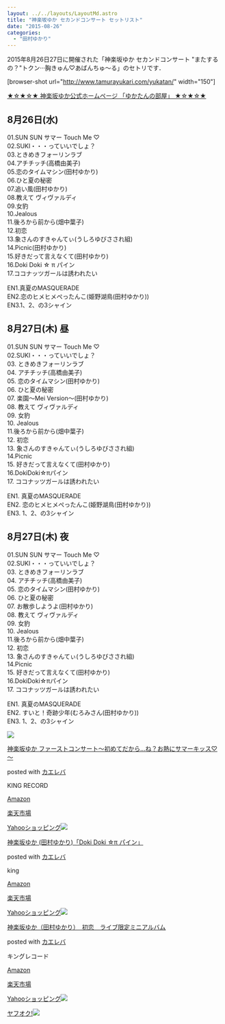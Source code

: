 ```yaml
---
layout: ../../layouts/LayoutMd.astro
title: "神楽坂ゆか セカンドコンサート セットリスト"
date: "2015-08-26"
categories: 
  - "田村ゆかり"
---
```


2015年8月26日27日に開催された「神楽坂ゆか セカンドコンサート "またするの？"トクン···胸きゅん♡あばんちゅ～る」のセトリです．

\[browser-shot url="http://www.tamurayukari.com/yukatan/" width="150"\]

[★☆★☆★ 神楽坂ゆか公式ホームページ 「ゆかたんの部屋」 ★☆★☆★](http://www.tamurayukari.com/yukatan/)

## 8月26日(水)

01.SUN SUN サマー Touch Me ♡  
02.SUKI・・・っていいでしょ？  
03.ときめきフォーリンラブ  
04.アチチッチ(高橋由美子)  
05.恋のタイムマシン(田村ゆかり)  
06.ひと夏の秘密  
07.追い風(田村ゆかり)  
08.教えて ヴィヴァルディ  
09.女豹  
10.Jealous  
11.後ろから前から(畑中葉子)  
12.初恋  
13.象さんのすきゃんてぃ(うしろゆびさされ組)  
14.Picnic(田村ゆかり)  
15.好きだって言えなくて(田村ゆかり)  
16.Doki Doki ☆ π パイン  
17.ココナッツガールは誘われたい

EN1.真夏のMASQUERADE  
EN2.恋のヒメヒメぺったんこ(姫野湖鳥(田村ゆかり))  
EN3.1、2、の3シャイン

## 8月27日(木) 昼

01.SUN SUN サマー Touch Me ♡  
02.SUKI・・・っていいでしょ？  
03\. ときめきフォーリンラブ  
04\. アチチッチ(高橋由美子)  
05\. 恋のタイムマシン(田村ゆかり)  
06\. ひと夏の秘密  
07\. 楽園～Mei Version～(田村ゆかり)  
08\. 教えて ヴィヴァルディ  
09\. 女豹  
10\. Jealous  
11.後ろから前から(畑中葉子)  
12\. 初恋  
13\. 象さんのすきゃんてぃ(うしろゆびさされ組)  
14.Picnic  
15\. 好きだって言えなくて(田村ゆかり)  
16.DokiDoki☆πパイン  
17\. ココナッツガールは誘われたい

EN1. 真夏のMASQUERADE  
EN2. 恋のヒメヒメぺったんこ(姫野湖鳥(田村ゆかり))  
EN3. 1、2、の3シャイン

## 8月27日(木) 夜

01.SUN SUN サマー Touch Me ♡  
02.SUKI・・・っていいでしょ？  
03\. ときめきフォーリンラブ  
04\. アチチッチ(高橋由美子)  
05\. 恋のタイムマシン(田村ゆかり)  
06\. ひと夏の秘密  
07\. お散歩しようよ(田村ゆかり)  
08\. 教えて ヴィヴァルディ  
09\. 女豹  
10\. Jealous  
11.後ろから前から(畑中葉子)  
12\. 初恋  
13\. 象さんのすきゃんてぃ(うしろゆびさされ組)  
14.Picnic  
15\. 好きだって言えなくて(田村ゆかり)  
16.DokiDoki☆πパイン  
17\. ココナッツガールは誘われたい

EN1. 真夏のMASQUERADE  
EN2. すいと！奇跡少年(むろみさん(田村ゆかり))  
EN3. 1、2、の3シャイン

[![](/wp/images/51W5Rc08jHL._SL160_.jpg)](https://www.amazon.co.jp/exec/obidos/ASIN/B00TQJQS6G/mizuka123-22/ref=nosim/)

[神楽坂ゆか ファーストコンサート～初めてだから…ね？お熱にサマーキッス♡～](https://www.amazon.co.jp/exec/obidos/ASIN/B00TQJQS6G/mizuka123-22/ref=nosim/)

posted with [カエレバ](http://kaereba.com)

KING RECORD

[Amazon](http://www.amazon.co.jp/gp/search?keywords=%90_%8Ay%8D%E2%82%E4%82%A9%20%83t%83%40%81%5B%83X%83g%83R%83%93%83T%81%5B%83g%81%60%8F%89%82%DF%82%C4%82%BE%82%A9%82%E7%81c%82%CB%81H%82%A8%94M%82%C9%83T%83%7D%81%5B%83L%83b%83X%3F%81%60&__mk_ja_JP=%83J%83%5E%83J%83i&tag=mizuka123-22)

[楽天市場](http://hb.afl.rakuten.co.jp/hgc/032b53ee.4b34c5ee.0f4a541e.f440145e/?pc=http%3A%2F%2Fsearch.rakuten.co.jp%2Fsearch%2Fmall%2F%25E7%25A5%259E%25E6%25A5%25BD%25E5%259D%2582%25E3%2582%2586%25E3%2581%258B%2520%25E3%2583%2595%25E3%2582%25A1%25E3%2583%25BC%25E3%2582%25B9%25E3%2583%2588%25E3%2582%25B3%25E3%2583%25B3%25E3%2582%25B5%25E3%2583%25BC%25E3%2583%2588%25EF%25BD%259E%25E5%2588%259D%25E3%2582%2581%25E3%2581%25A6%25E3%2581%25A0%25E3%2581%258B%25E3%2582%2589%25E2%2580%25A6%25E3%2581%25AD%25EF%25BC%259F%25E3%2581%258A%25E7%2586%25B1%25E3%2581%25AB%25E3%2582%25B5%25E3%2583%259E%25E3%2583%25BC%25E3%2582%25AD%25E3%2583%2583%25E3%2582%25B9%25E2%2599%25A1%25EF%25BD%259E%2F-%2Ff.1-p.1-s.1-sf.0-st.A-v.2%3Fx%3D0%26scid%3Daf_ich_link_urltxt%26m%3Dhttp%3A%2F%2Fm.rakuten.co.jp%2F)

[Yahooショッピング![](/wp/images/31YOqxkqq1L._SL160_.jpg)](//ck.jp.ap.valuecommerce.com/servlet/referral?sid=3066752&pid=881990642&vc_url=http%3A%2F%2Fsearch.shopping.yahoo.co.jp%2Fsearch%3Fp%3D%25E7%25A5%259E%25E6%25A5%25BD%25E5%259D%2582%25E3%2582%2586%25E3%2581%258B%2520%25E3%2583%2595%25E3%2582%25A1%25E3%2583%25BC%25E3%2582%25B9%25E3%2583%2588%25E3%2582%25B3%25E3%2583%25B3%25E3%2582%25B5%25E3%2583%25BC%25E3%2583%2588%25EF%25BD%259E%25E5%2588%259D%25E3%2582%2581%25E3%2581%25A6%25E3%2581%25A0%25E3%2581%258B%25E3%2582%2589%25E2%2580%25A6%25E3%2581%25AD%25EF%25BC%259F%25E3%2581%258A%25E7%2586%25B1%25E3%2581%25AB%25E3%2582%25B5%25E3%2583%259E%25E3%2583%25BC%25E3%2582%25AD%25E3%2583%2583%25E3%2582%25B9%25E2%2599%25A1%25EF%25BD%259E)

[神楽坂ゆか (田村ゆかり)「Doki Doki ☆π パイン」](https://www.amazon.co.jp/exec/obidos/ASIN/B00NPN9492/mizuka123-22/ref=nosim/)

posted with [カエレバ](http://kaereba.com)

king

[Amazon](http://www.amazon.co.jp/gp/search?keywords=%90_%8Ay%8D%E2%82%E4%82%A9%20%28%93c%91%BA%82%E4%82%A9%82%E8%29%81uDoki%20Doki%20%81%99%83%CE%20%83p%83C%83%93%81v&__mk_ja_JP=%83J%83%5E%83J%83i&tag=mizuka123-22)

[楽天市場](http://hb.afl.rakuten.co.jp/hgc/032b53ee.4b34c5ee.0f4a541e.f440145e/?pc=http%3A%2F%2Fsearch.rakuten.co.jp%2Fsearch%2Fmall%2F%25E7%25A5%259E%25E6%25A5%25BD%25E5%259D%2582%25E3%2582%2586%25E3%2581%258B%2520%2528%25E7%2594%25B0%25E6%259D%2591%25E3%2582%2586%25E3%2581%258B%25E3%2582%258A%2529%25E3%2580%258CDoki%2520Doki%2520%25E2%2598%2586%25CF%2580%2520%25E3%2583%2591%25E3%2582%25A4%25E3%2583%25B3%25E3%2580%258D%2F-%2Ff.1-p.1-s.1-sf.0-st.A-v.2%3Fx%3D0%26scid%3Daf_ich_link_urltxt%26m%3Dhttp%3A%2F%2Fm.rakuten.co.jp%2F)

[Yahooショッピング![](/wp/images/41vazvCsNkL._SL160_.jpg)](//ck.jp.ap.valuecommerce.com/servlet/referral?sid=3066752&pid=881990642&vc_url=http%3A%2F%2Fsearch.shopping.yahoo.co.jp%2Fsearch%3Fp%3D%25E7%25A5%259E%25E6%25A5%25BD%25E5%259D%2582%25E3%2582%2586%25E3%2581%258B%2520%2528%25E7%2594%25B0%25E6%259D%2591%25E3%2582%2586%25E3%2581%258B%25E3%2582%258A%2529%25E3%2580%258CDoki%2520Doki%2520%25E2%2598%2586%25CF%2580%2520%25E3%2583%2591%25E3%2582%25A4%25E3%2583%25B3%25E3%2580%258D)

[神楽坂ゆか（田村ゆかり）　初恋　ライブ限定ミニアルバム](https://www.amazon.co.jp/exec/obidos/ASIN/B00FS26DFG/mizuka123-22/ref=nosim/)

posted with [カエレバ](http://kaereba.com)

キングレコード

[Amazon](http://www.amazon.co.jp/gp/search?keywords=%90_%8Ay%8D%E2%82%E4%82%A9%81i%93c%91%BA%82%E4%82%A9%82%E8%81j%81%40%8F%89%97%F6%81%40%83%89%83C%83u%8C%C0%92%E8%83~%83j%83A%83%8B%83o%83%80&__mk_ja_JP=%83J%83%5E%83J%83i&tag=mizuka123-22)

[楽天市場](http://hb.afl.rakuten.co.jp/hgc/032b53ee.4b34c5ee.0f4a541e.f440145e/?pc=http%3A%2F%2Fsearch.rakuten.co.jp%2Fsearch%2Fmall%2F%25E7%25A5%259E%25E6%25A5%25BD%25E5%259D%2582%25E3%2582%2586%25E3%2581%258B%25EF%25BC%2588%25E7%2594%25B0%25E6%259D%2591%25E3%2582%2586%25E3%2581%258B%25E3%2582%258A%25EF%25BC%2589%25E3%2580%2580%25E5%2588%259D%25E6%2581%258B%25E3%2580%2580%25E3%2583%25A9%25E3%2582%25A4%25E3%2583%2596%25E9%2599%2590%25E5%25AE%259A%25E3%2583%259F%25E3%2583%258B%25E3%2582%25A2%25E3%2583%25AB%25E3%2583%2590%25E3%2583%25A0%2F-%2Ff.1-p.1-s.1-sf.0-st.A-v.2%3Fx%3D0%26scid%3Daf_ich_link_urltxt%26m%3Dhttp%3A%2F%2Fm.rakuten.co.jp%2F)

[Yahooショッピング![](//ad.jp.ap.valuecommerce.com/servlet/gifbanner?sid=3066752&pid=881990642)](//ck.jp.ap.valuecommerce.com/servlet/referral?sid=3066752&pid=881990642&vc_url=http%3A%2F%2Fsearch.shopping.yahoo.co.jp%2Fsearch%3Fp%3D%25E7%25A5%259E%25E6%25A5%25BD%25E5%259D%2582%25E3%2582%2586%25E3%2581%258B%25EF%25BC%2588%25E7%2594%25B0%25E6%259D%2591%25E3%2582%2586%25E3%2581%258B%25E3%2582%258A%25EF%25BC%2589%25E3%2580%2580%25E5%2588%259D%25E6%2581%258B%25E3%2580%2580%25E3%2583%25A9%25E3%2582%25A4%25E3%2583%2596%25E9%2599%2590%25E5%25AE%259A%25E3%2583%259F%25E3%2583%258B%25E3%2582%25A2%25E3%2583%25AB%25E3%2583%2590%25E3%2583%25A0)

[ヤフオク!![](//ad.jp.ap.valuecommerce.com/servlet/gifbanner?sid=3066752&pid=881990645)](//ck.jp.ap.valuecommerce.com/servlet/referral?sid=3066752&pid=881990645&vc_url=http%3A%2F%2Fauctions.search.yahoo.co.jp%2Fsearch%3Fvo%3D%26ve%3D%26auccat%3D0%26aucminprice%3D%26aucmaxprice%3D%26aucmin_bidorbuy_price%3D%26aucmax_bidorbuy_price%3D%26loc_cd%3D0%26abatch%3D0%26istatus%3D0%26filtered%3D1%26ei%3DUTF-8%26tab_ex%3Dcommerce%26va%3D%25E7%25A5%259E%25E6%25A5%25BD%25E5%259D%2582%25E3%2582%2586%25E3%2581%258B%25EF%25BC%2588%25E7%2594%25B0%25E6%259D%2591%25E3%2582%2586%25E3%2581%258B%25E3%2582%258A%25EF%25BC%2589%25E3%2580%2580%25E5%2588%259D%25E6%2581%258B%25E3%2580%2580%25E3%2583%25A9%25E3%2582%25A4%25E3%2583%2596%25E9%2599%2590%25E5%25AE%259A%25E3%2583%259F%25E3%2583%258B%25E3%2582%25A2%25E3%2583%25AB%25E3%2583%2590%25E3%2583%25A0)
